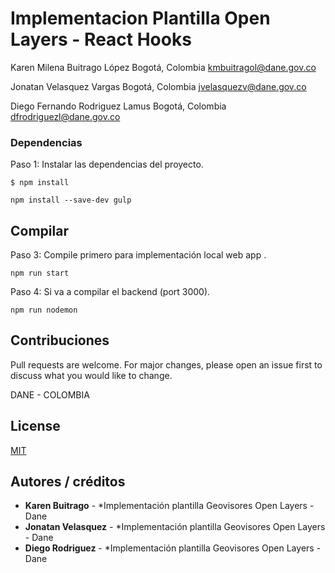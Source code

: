 # Implementacion Plantilla Open Layers - React Hooks

Karen Milena Buitrago López
Bogotá, Colombia
kmbuitragol@dane.gov.co

Jonatan Velasquez Vargas
Bogotá, Colombia
jvelasquezv@dane.gov.co

Diego Fernando Rodriguez Lamus
Bogotá, Colombia
dfrodriguezl@dane.gov.co

### Dependencias

Paso 1: Instalar las dependencias del proyecto.

```
$ npm install
```

```
npm install --save-dev gulp
```

## Compilar

Paso 3: Compile primero para implementación local web app .

```
npm run start
```


Paso 4: Si va a compilar el backend (port 3000).

```
npm run nodemon
```

## Contribuciones
Pull requests are welcome. For major changes, please open an issue first to discuss what you would like to change.

DANE - COLOMBIA

## License
[MIT](https://choosealicense.com/licenses/mit/)

## Autores / créditos
* **Karen Buitrago** - *Implementación plantilla Geovisores Open Layers - Dane
* **Jonatan Velasquez** - *Implementación plantilla Geovisores Open Layers - Dane
* **Diego Rodriguez** - *Implementación plantilla Geovisores Open Layers - Dane
